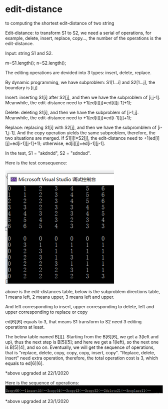 # edit-distance
to computing the shortest edit-distance of two string

Edit-distance: to transform S1 to S2, we need a serial of operations, for example, delete, insert, replace, copy..., the number of the operations is the edit-distance.

Input: string S1 and S2.

m=S1.length();
n=S2.length();

The editing operations are devided into 3 types: insert, delete, replace. 

By dynamic programming, we have subproblem: S1[1...i] and S2[1...j], the boundary is [i,j]

Insert: inserting S1[i] after S2[j], and then we have the subproblem of [i,j-1]. Meanwhile, the edit-distance need to +1(ed[i][j]=ed[i][j-1]+1);

Delete: deleting S1[i], and then we have the subproblem of [i-1,j]. Meanwhile, the edit-distance need to +1(ed[i][j]=ed[i-1][j]+1);

Replace: replacing S1[i] with S2[j], and then we have the subpromblem of [i-1,j-1]. And the copy operation yields the same subproblem, therefore, the two situations are merged. If S1[i]!=S2[j], the edit-distance need to +1(ed[i][j]=ed[i-1][j-1]+1); otherwise, ed[i][j]=ed[i-1][j-1].

In the test, S1 = "akdndd", S2 = "sdndsd".

Here is the test consequence:

![above is the edit-distances table, below is the subproblem directions table, 1 means left, 2 means upper, 3 means left and upper.](https://github.com/MMMarmelade/edit-distance/blob/master/2020-01-23_edit_distance.png)

above is the edit-distances table, below is the subproblem directions table, 1 means left, 2 means upper, 3 means left and upper.

And left corresponding to insert, upper corresponding to delete, left and upper corresponding to replace or copy

ed[6][6] equals to 3, that means S1 transform to S2 need 3 editing operations at least.

The below table named B[][]. Starting from the B[6][6], we get a 3(left and up), thus the next step is B[5][5]; and here we get a 1(left), so the next one is B[5][4], and so on. Eventually, we will get the sequence of operations, that is "replace, delete, copy, copy, copy, insert, copy". "Replace, delete, insert" need extra operation, therefore, the total operation cost is 3, which equals to ed[6][6].

*above upgraded at 22/1/2020

Here is the sequence of operations:
![](https://github.com/MMMarmelade/edit-distance/blob/master/2020-01-23_print_operations.png)

*above upgraded at 23/1/2020
